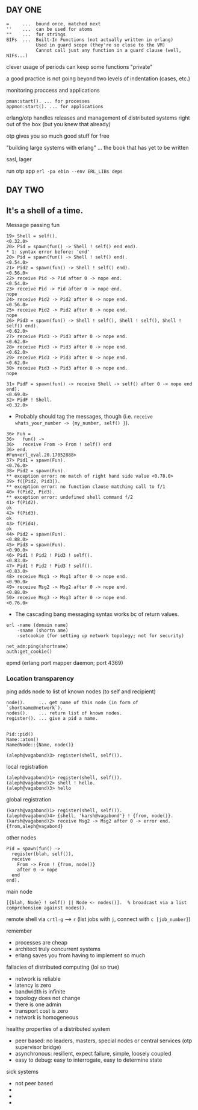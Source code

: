 DAY ONE
-------

    =     ...  bound once, matched next
    ''    ...  can be used for atoms
    ""    ...  for strings
    BIFs  ...  Built-In Functions (not actually written in erlang)
               Used in guard scope (they're so close to the VM)
               Cannot call just any function in a guard clause (well, NIFs...)


clever usage of periods can keep some functions "private"

a good practice is not going beyond two levels of indentation (cases, etc.)

monitoring proccess and applications

    pman:start(). ... for processes
    appmon:start(). ... for applications

erlang/otp handles releases and management of distributed systems right out of the box (but you knew that already)

otp gives you so much good stuff for free

"building large systems with erlang" ... the book that has yet to be written

sasl, lager

run otp app
`erl -pa ebin --env ERL_LIBs deps`


DAY TWO
-------

## It's a shell of a time.


Message passing fun

```
19> Shell = self().
<0.32.0>
20> Pid = spawn(fun() -> Shell ! self() end end).
* 1: syntax error before: 'end'
20> Pid = spawn(fun() -> Shell ! self() end).
<0.54.0>
21> Pid2 = spawn(fun() -> Shell ! self() end).
<0.56.0>
22> receive Pid -> Pid after 0 -> nope end.
<0.54.0>
23> receive Pid -> Pid after 0 -> nope end.
nope
24> receive Pid2 -> Pid2 after 0 -> nope end.
<0.56.0>
25> receive Pid2 -> Pid2 after 0 -> nope end.
nope
26> Pid3 = spawn(fun() -> Shell ! self(), Shell ! self(), Shell ! self() end).
<0.62.0>
27> receive Pid3 -> Pid3 after 0 -> nope end.
<0.62.0>
28> receive Pid3 -> Pid3 after 0 -> nope end.
<0.62.0>
29> receive Pid3 -> Pid3 after 0 -> nope end.
<0.62.0>
30> receive Pid3 -> Pid3 after 0 -> nope end.
nope
```

```
31> PidF = spawn(fun() -> receive Shell -> self() after 0 -> nope end end).
<0.69.0>
32> PidF ! Shell.
<0.32.0>
```
* Probably should tag the messages, though (i.e. `receive whats_your_number -> {my_number, self() }`).


```
36> Fun =
36>   fun() ->
36>   receive From -> From ! self() end
36> end.
#Fun<erl_eval.20.17052888>
37> Pid1 = spawn(Fun).
<0.76.0>
38> Pid2 = spawn(Fun).
** exception error: no match of right hand side value <0.78.0>
39> f([Pid2, Pid3]).
** exception error: no function clause matching call to f/1
40> f(Pid2, Pid3).
** exception error: undefined shell command f/2
41> f(Pid2).
ok
42> f(Pid3).
ok
43> f(Pid4).
ok
44> Pid2 = spawn(Fun).
<0.88.0>
45> Pid3 = spawn(Fun).
<0.90.0>
46> Pid1 ! Pid2 ! Pid3 ! self().
<0.83.0>
47> Pid1 ! Pid2 ! Pid3 ! self().
<0.83.0>
48> receive Msg1 -> Msg1 after 0 -> nope end.
<0.90.0>
49> receive Msg2 -> Msg2 after 0 -> nope end.
<0.88.0>
50> receive Msg3 -> Msg3 after 0 -> nope end.
<0.76.0>
```
* The cascading bang messaging syntax works bc of return values.

```
erl -name (domain name)
    -sname (shortn ame)
    -setcookie (for setting up network topology; not for security)

net_adm:ping(shortname)
auth:get_cookie()
```
epmd (erlang port mapper daemon; port 4369)

### Location transparency
ping adds node to list of known nodes (to self and recipient)

    node().     ... get name of this node (in form of `shortname@network`).
    nodes().    ... return list of known nodes.
    register(). ... give a pid a name.


    Pid::pid()
    Name::atom()
    NamedNode::{Name, node()}

```
(aleph@vagabond)3> register(shell, self()).
```

local registration
```
(aleph@vagabond)1> register(shell, self()).
(aleph@vagabond)2> shell ! hello.
(aleph@vagabond)3> hello
```

global registration
```
(karsh@vagabond)1> register(shell, self()).
(aleph@vagabond)4> {shell, 'karsh@vagabond'} ! {from, node()}.
(karsh@vagabond)2> receive Msg2 -> Msg2 after 0 -> error end.
{from,aleph@vagabond}
```

other nodes
```
Pid = spawn(fun() ->
  register(blah, self()),
  receive
    From -> From ! {from, node()}
    after 0 -> nope
  end
end).
```

main node
```
[{blah, Node} ! self() || Node <- nodes()].  % broadcast via a list comprehension against nodes().
```

remote shell via `crtl-g` --> `r` (list jobs with `j`, connect with `c [job_number]`)

remember
* processes are cheap
* architect truly concurrent systems
* erlang saves you from having to implement so much

fallacies of distributed computing (lol so true)
* network is reliable
* latency is zero
* bandwidth is infinite
* topology does not change
* there is one admin
* transport cost is zero
* network is homogeneous

healthy properties of a distributed system
* peer based: no leaders, masters, special nodes or central services (otp supervisor bridge)
* asynchronous: resilient, expect failure, simple, loosely coupled
* easy to debug: easy to interrogate, easy to determine state

sick systems
* not peer based
* 
* 
* 
